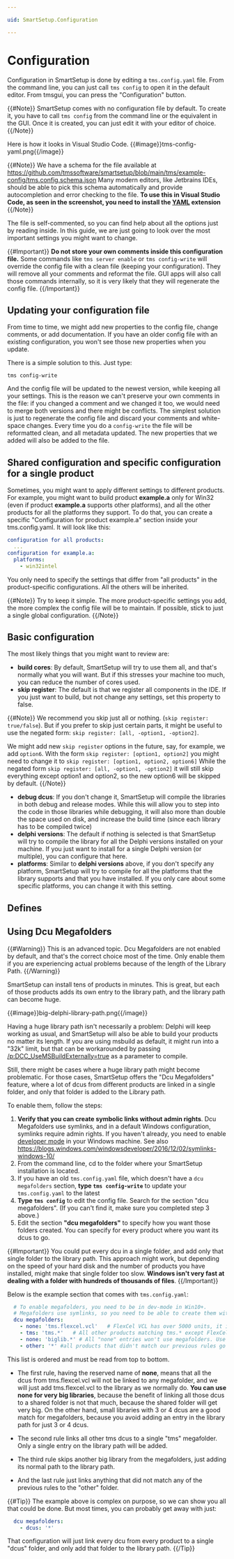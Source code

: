 ```yaml
---

uid: SmartSetup.Configuration

---
```

# Configuration

Configuration in SmartSetup is done by editing a `tms.config.yaml` file. From the command line, you can just call `tms config` to open it in the default editor. From tmsgui, you can press the "Configuration" button. 

{{#Note}}
SmartSetup comes with no configuration file by default. To create it, you have to call `tms config` from the command line or the equivalent in the GUI. Once it is created, you can just edit it with your editor of choice.
{{/Note}}

Here is how it looks in Visual Studio Code. 
{{#image}}tms-config-yaml.png{{/image}}

{{#Note}}
We have a schema for the file available at https://github.com/tmssoftware/smartsetup/blob/main/tms/example-config/tms.config.schema.json Many modern editors, like Jetbrains IDEs, should be able to pick this schema automatically and provide autocompletion and error checking to the file. **To use this in Visual Studio Code, as seen in the screenshot, you need to install the [YAML](https://marketplace.visualstudio.com/items?itemName=redhat.vscode-yaml) extension**
{{/Note}}

The file is self-commented, so you can find help about all the options just by reading inside. In this guide, we are just going to look over the most important settings you might want to change.

{{#Important}}
**Do not store your own comments inside this configuration file.**
Some commands like `tms server enable` or `tms config-write` will override the config file with a clean file (keeping your configuration). They will remove all your comments and reformat the file. GUI apps will also call those commands internally, so it is very likely that they will regenerate the config file.
{{/Important}}

## Updating your configuration file

From time to time, we might add new properties to the config file, change comments, or add documentation. If you have an older config file with an existing configuration, you won't see those new properties when you update. 

There is a simple solution to this. Just type:
```shell
tms config-write
```
And the config file will be updated to the newest version, while keeping all your settings. This is the reason we can't preserve your own comments in the file: if you changed a comment and we changed it too, we would need to merge both versions and there might be conflicts. The simplest solution is just to regenerate the config file and discard your comments and white-space changes. Every time you do a `config-write` the file will be reformatted clean, and all metadata updated. The new properties that we added will also be added to the file. 

## Shared configuration and specific configuration for a single product

Sometimes, you might want to apply different settings to different products. For example, you might want to build product **example.a** only for Win32 (even if product **example.a** supports other platforms), and all the other products for all the platforms they support. To do that, you can create a specific "Configuration for product example.a" section inside your tms.config.yaml. It will look like this:

```yaml
configuration for all products:
  ...
configuration for example.a:
  platforms:
    - win32intel

```
You only need to specify the settings that differ from "all products" in the product-specific configurations. All the others will be inherited.

{{#Note}}
Try to keep it simple. The more product-specific settings you add, the more complex the config file will be to maintain. If possible, stick to just a single global configuration.
{{/Note}}

## Basic configuration
The most likely things that you might want to review are:
  * **build cores**: By default, SmartSetup will try to use them all, and that's normally what you will want. But if this stresses your machine too much, you can reduce the number of cores used.
  * **skip register**: The default is that we register all components in the IDE. If you just want to build, but not change any settings, set this property to false.

{{#Note}}
 We recommend you skip just all or nothing. (`skip register: true/false`). But if you prefer to skip just certain parts, it might be useful to use the negated form: `skip register: [all, -option1, -option2]`. 
  
  We might add new `skip register` options in the future, say, for example, we add `option6`. With the form `skip register: [option1, option2]` you might need to change it to `skip register: [option1, option2, option6]` While the negated form `skip register: [all, -option1, -option2]` it will still skip everything except option1 and option2, so the new option6 will be skipped by default.
{{/Note}}

  * **debug dcus**: If you don't change it, SmartSetup will compile the libraries in both debug and release modes. While this will allow you to step into the code in those libraries while debugging, it will also more than double the space used on disk, and increase the build time (since each library has to be compiled twice)
  * **delphi versions**: The default if nothing is selected is that SmartSetup will try to compile the library for all the Delphi versions installed on your machine. If you just want to install for a single Delphi version (or multiple), you can configure that here.
  * **platforms**: Similar to **delphi versions** above, if you don't specify any platform, SmartSetup will try to compile for all the platforms that the library supports and that you have installed. If you only care about some specific platforms, you can change it with this setting. 

## Defines

## Using Dcu Megafolders

{{#Warning}}
This is an advanced topic. Dcu Megafolders are not enabled by default, and that's the correct choice most of the time. Only enable them if you are experiencing actual problems because of the length of the Library Path.
{{/Warning}}

SmartSetup can install tens of products in minutes. This is great, but each of those products adds its own entry to the library path, and the library path can become huge. 

{{#image}}big-delphi-library-path.png{{/image}}

Having a huge library path isn't necessarily a problem: Delphi will keep working as usual, and SmartSetup will also be able to build your products no matter its length. If you are using msbuild as default, it might run into a "32k" limit, but that can be workarounded by passing [/p:DCC_UseMSBuildExternally=true](https://stackoverflow.com/questions/76416094/command-line-for-dcc-is-too-long-while-using-msbuild-to-compile-delphi-project) as a parameter to compile.

Still, there might be cases where a huge library path might become problematic. For those cases, SmartSetup offers the "Dcu Megafolders" feature, where a lot of dcus from different products are linked in a single folder, and only that folder is added to the Library path.

To enable them, follow the steps:

1. **Verify that you can create symbolic links without admin rights**. Dcu Megafolders use symlinks, and in a default Windows configuration, symlinks require admin rights. If you haven't already, you need to enable [developer mode](https://learn.microsoft.com/en-us/windows/apps/get-started/enable-your-device-for-development) in your Windows machine. See also https://blogs.windows.com/windowsdeveloper/2016/12/02/symlinks-windows-10/ 
2. From the command line, cd to the folder where your SmartSetup installation is located.
3. If you have an old `tms.config.yaml` file, which doesn't have a `dcu megafolders` section, **type `tms config-write`** to update your `tms.config.yaml` to the latest
4. **Type `tms config`** to edit the config file. Search for the section "dcu megafolders". (If you can't find it, make sure you completed step 3 above.) 
5. Edit the section **"dcu megafolders"** to specify how you want those folders created. You can specify for every product where you want its dcus to go.

{{#Important}}
You could put every dcu in a single folder, and add only that single folder to the library path. This approach might work, but depending on the speed of your hard disk and the number of products you have installed, might make that single folder too slow. **Windows isn't very fast at dealing with a folder with hundreds of thousands of files**.
{{/Important}}

Below is the example section that comes with `tms.config.yaml`:

```yaml
  # To enable megafolders, you need to be in dev-mode in Win10+. 
  # Megafolders use symlinks, so you need to be able to create them without admin rights.
  dcu megafolders:
    - none: 'tms.flexcel.vcl'   # FlexCel VCL has over 5000 units, it is not worth putting it into a megafolder
    - tms: 'tms.*'   # All other products matching tms.* except FlexCel go to the tms folder
    - none: 'biglib.*' # All "none" entries won't use megafolders. Use none for big libraries.
    - other: '*' #all products that didn't match our previous rules go into other.

```
This list is ordered and must be read from top to bottom. 

 * The first rule, having the reserved name of **none**, means that all the dcus from tms.flexcel.vcl will not be linked to any megafolder, and we will just add tms.flexcel.vcl to the library as we normally do. **You can use none for very big libraries**, because the benefit of linking all those dcus to a shared folder is not that much, because the shared folder will get very big. On the other hand, small libraries with 3 or 4 dcus are a good match for megafolders, because you avoid adding an entry in the library path for just 3 or 4 dcus.

 * The second rule links all other tms dcus to a single "tms" megafolder. Only a single entry on the library path will be added.

 * The third rule skips another big library from the megafolders, just adding its normal path to the library path.

 * And the last rule just links anything that did not match any of the previous rules to the "other" folder.

{{#Tip}}
 The example above is complex on purpose, so we can show you all that could be done. But most times, you can probably get away with just:

```yaml
  dcu megafolders:
    - dcus: '*' 
```

That configuration will just link every dcu from every product to a single "dcus" folder, and only add that folder to the library path.
{{/Tip}}

